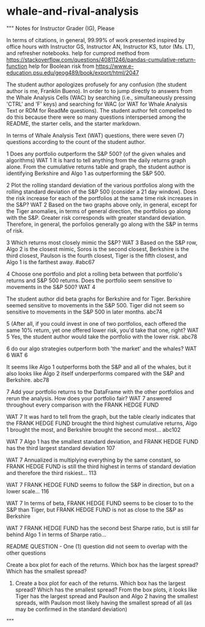 # whale-and-rival-analysis


"""
Notes for Instructor Grader (IG), Please

In terms of citations, in general, 99.99% of work presented inspired by office hours with Instructor GS, 
Instructor AN, Instructor KS, tutor (Ms. LT), and refresher notebooks.
help for cumprod method from https://stackoverflow.com/questions/40811246/pandas-cumulative-return-function
help for Boolean risk from  https://www.e-education.psu.edu/geog489/book/export/html/2047 

The student author apologizes profusely for any confusion (the student author is me, 
Franklin Bueno). In order to to jump directly to answers from the Whale Analysis Cells (WAC) by searching
(i.e., simultaneously pressing 'CTRL' and 'F' keys) and searching for WAC (or WAT for Whale Analysis Text or RDM
for ReadMe questions). The student author felt compelled to do this because there were so many questions
interspersed among the README, the starter cells, and the starter markdown.

In terms of Whale Analysis Text (WAT) questions, there were seven (7) questions according to the count of the 
student author.

1 Does any portfolio outperform the S&P 500? (of the given whales and algorithms) WAT 1
It is hard to tell anything from the daily returns graph alone.
From the cumulative returns table and graph, the student author is identifying Berkshire and Algo 1 as
outperforming the S&P 500.

2 Plot the rolling standard deviation of the various portfolios along with the 
rolling standard deviation of the S&P 500 (consider a 21 day window). 
Does the risk increase for each of the portfolios at the same time risk increases in the S&P? WAT 2
Based on the two graphs above only, in general, except for the Tiger anomalies,
in terms of general direction, the portfolios go along with the S&P. Greater risk corresponds with greater standard deviation.
Therefore, in general, the porfolios generally go along with the S&P in terms of risk.

3 Which returns most closely mimic the S&P? WAT 3
Based on the S&P row, Algo 2 is the closest mimic, Soros is the second closest, Berkshire is the third closest,
Paulson is the fourth closest, Tiger is the fifth closest, and Algo 1 is the farthest away. #abc67


4 Choose one portfolio and plot a rolling beta between that portfolio's returns and S&P 500 returns. 
Does the portfolio seem sensitive to movements in the S&P 500? WAT 4

The student author did beta graphs for Berkshire and for Tiger. Berkshire seemed sensitive to movements in the S&P 500.
Tiger did not seem so sensitive to movements in the S&P 500 in later months. abc74

5 (After all, if you could invest in one of two portfolios, 
each offered the same 10% return, yet one offered lower risk, you'd take that one, right? WAT 5
Yes, the student author would take the portfolio with the lower risk. abc78

6 do our algo strategies outperform both 'the market' and the whales? WAT 6
WAT 6

It seems like Algo 1 outperforms both the S&P and all of the whales,
but it also looks like Algo 2 itself underperforms compared with the S&P and Berkshire. abc78

7 Add your portfolio returns to the DataFrame with the other portfolios and rerun the analysis. How does your portfolio fair?
WAT 7 answered throughout every comparison with the FRANK HEDGE FUND

WAT 7
It was hard to tell from the graph, but the table clearly indicates that the FRANK HEDGE FUND 
brought the third highest cumulative
returns, Algo 1 brought the most, and Berkshire brought the second most... abc102


WAT 7
Algo 1 has the smallest standard deviation, and FRANK HEDGE FUND has the third largest standard deviation 107

WAT 7
Annualized is multiplying everything by the same constant, so FRANK HEDGE FUND is still the 
third highest in terms of standard deviation and therefore the third riskiest... 113

WAT 7
FRANK HEDGE FUND seems to follow the S&P in direction, but on a lower scale... 116

WAT 7
In terms of beta, FRANK HEDGE FUND seems to be closer to to the S&P than Tiger, but FRANK HEDGE FUND is not as close to the S&P as Berkshire

WAT 7
FRANK HEDGE FUND has the second best Sharpe ratio, but is still far behind Algo 1 in terms of Sharpe ratio...



README QUESTION - One (1) question did not seem to overlap with the other questions


Create a box plot for each of the returns. Which box has the largest spread? Which has the smallest spread?


1. Create a box plot for each of the returns. Which box has the largest spread? Which has the smallest spread?
From the box plots, it looks like Tiger has the largest spread and Paulson and Algo 2 having the smallest spreads, 
with Paulson most likely
having the smallest spread of all (as may be confirmed in the standard deviation)




"""